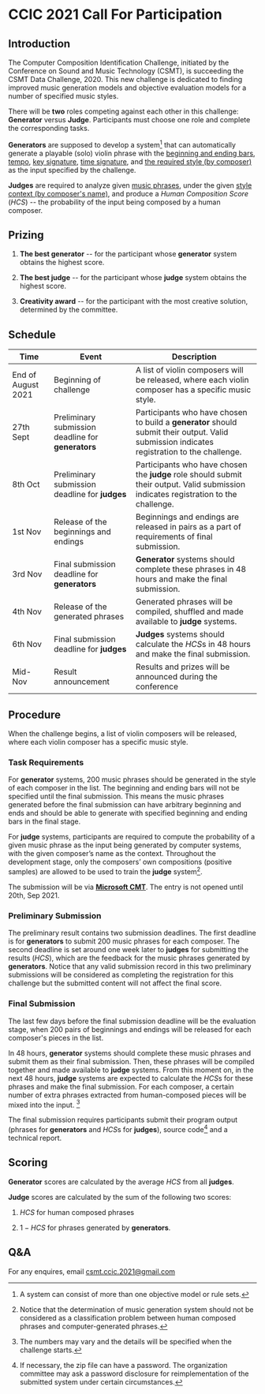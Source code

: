 # CCIC 2021 Call For Participation

## Introduction

The Computer Composition Identification Challenge, initiated by the Conference on Sound and Music Technology (CSMT), is succeeding the CSMT Data Challenge, 2020. This new challenge is dedicated to finding improved music generation models and objective evaluation models for a number of specified music styles. 

There will be **two** roles competing against each other in this challenge: **Generator** versus **Judge**. Participants must choose one role and complete the corresponding tasks. 

**Generators** are supposed to develop a system[^1] that can automatically generate a playable (solo) violin phrase with the <u>beginning and ending bars</u>, <u>tempo</u>, <u>key signature</u>, <u>time signature</u>, and <u>the required style (by composer)</u> as the input specified by the challenge. 

**Judges** are required to analyze given <u>music phrases</u>, under the given <u>style context (by composer's name)</u>, and produce a *Human Composition Score* ($HCS$​​​​​​​) -- the probability of the input being composed by a human composer.

[^1]: A system can consist of more than one objective model or rule sets.

## Prizing

1. **The best generator** -- for the participant whose **generator** system obtains the highest score. 
2. **The best judge** -- for the participant whose **judge** system obtains the highest score. 

4. **Creativity award** -- for the participant with the most creative solution, determined by the committee.

## Schedule

| Time               | Event                                              | Description                                                  |
| ------------------ | -------------------------------------------------- | ------------------------------------------------------------ |
| End of August 2021 | Beginning of challenge                             | A list of violin composers will be released, where each violin composer has a specific music style. |
| 27th Sept          | Preliminary submission deadline for **generators** | Participants who have chosen to build a **generator** should submit their output. Valid submission indicates registration to the challenge. |
| 8th Oct            | Preliminary submission deadline for **judges**     | Participants who have chosen the **judge** role should submit their output. Valid submission indicates registration to the challenge. |
| 1st Nov            | Release of the beginnings and endings              | Beginnings and endings are released in pairs as a part of requirements of final submission. |
| 3rd Nov            | Final submission deadline for **generators**       | **Generator** systems should complete these phrases in 48 hours and make the final submission. |
| 4th Nov            | Release of the generated phrases                   | Generated phrases will be compiled, shuffled and made available to **judge** systems. |
| 6th Nov            | Final submission deadline for **judges**           | **Judges** systems should calculate the $HCS$s in 48 hours and make the final submission. |
| Mid-Nov            | Result announcement                                | Results and prizes will be announced during the conference   |

## Procedure

When the challenge begins, a list of violin composers will be released, where each violin composer has a specific music style. 

### Task Requirements

For **generator** systems, 200 music phrases should be generated in the style of each composer in the list. The beginning and ending bars will not be specified until the final submission. This means the music phrases generated before the final submission can have arbitrary beginning and ends and should be able to generate with specified beginning and ending bars in the final stage.

For **judge** systems, participants are required to compute the probability of a given music phrase as the input being generated by computer systems, with the given composer’s name as the context. Throughout the development stage, only the composers’ own compositions (positive samples) are allowed to be used to train the **judge** system[^2].

[^2]: Notice that the determination of music generation system should not be considered as a classification problem between human composed phrases and computer-generated phrases.

The submission will be via **[Microsoft CMT](https://cmt3.research.microsoft.com/)**. The entry is not opened until 20th, Sep 2021.

### Preliminary Submission

The preliminary result contains two submission deadlines. The first deadline is for **generators** to submit 200 music phrases for each composer. The second deadline is set around one week later to **judges** for submitting the results ($HCS$​​​​), which are the feedback for the music phrases generated by **generators**. Notice that any valid submission record in this two preliminary submissions will be considered as completing the registration for this challenge but the submitted content will not affect the final score.

### Final Submission

The last few days before the final submission deadline will be the evaluation stage, when 200 pairs of beginnings and endings will be released for each composer's pieces in the list. 

In 48 hours, **generator** systems should complete these music phrases and submit them as their final submission. Then, these phrases will be compiled together and made available to **judge** systems. From this moment on, in the next 48 hours, **judge** systems are expected to calculate the $HCS$​​​​​​​​s for these phrases and make the final submission. For each composer, a certain number of extra phrases extracted from human-composed pieces will be mixed into the input. [^3]

[^3]: The numbers may vary and the details will be specified when the challenge starts.

The final submission requires participants submit their program output (phrases for **generators** and $HCS$s for **judges**), source code[^4] and a technical report.

[^4]:  If necessary, the zip file can have a password. The organization committee may ask a password disclosure for reimplementation of the submitted system under certain circumstances.

## Scoring

**Generator** scores are calculated by the average $HCS$​​​​ from all **judges**.

**Judge** scores are calculated by the sum of the following two scores:

1. $HCS$ for human composed phrases 
	
2. $1-HCS$​ for phrases generated by **generators**.


## Q&A

For any enquires, email csmt.ccic.2021@gmail.com

